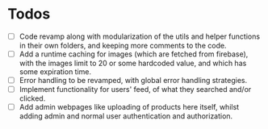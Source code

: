 # Todos

- [ ] Code revamp along with modularization of the utils and helper functions in their own folders, and keeping more comments to the code.
- [ ] Add a runtime caching for images (which are fetched from firebase), with the images limit to 20 or some hardcoded value, and which has some expiration time.
- [ ] Error handling to be revamped, with global error handling strategies.
- [ ] Implement functionality for users' feed, of what they searched and/or clicked.
- [ ] Add admin webpages like uploading of products here itself, whilst adding admin and normal user authentication and authorization.
